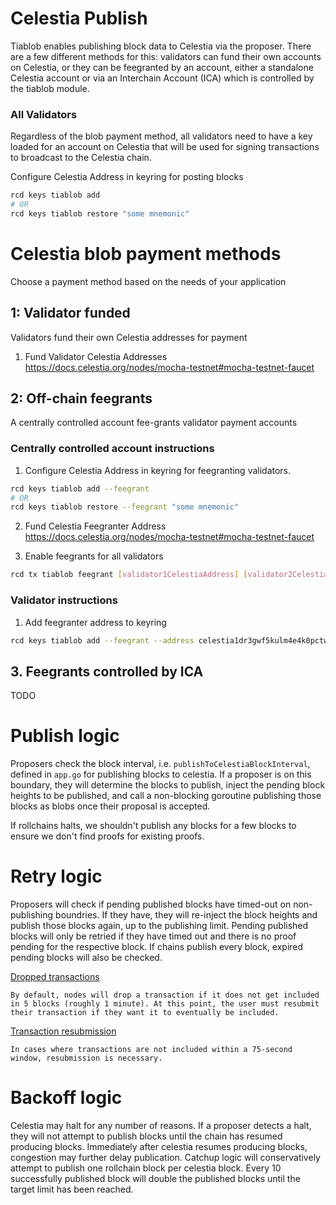 # Celestia Publish

Tiablob enables publishing block data to Celestia via the proposer. There are a few different methods for this: validators can fund their own accounts on Celestia, or they can be feegranted by an account, either a standalone Celestia account or via an Interchain Account (ICA) which is controlled by the tiablob module.

### All Validators

Regardless of the blob payment method, all validators need to have a key loaded for an account on Celestia that will be used for signing transactions to broadcast to the Celestia chain.

Configure Celestia Address in keyring for posting blocks

```bash
rcd keys tiablob add
# OR
rcd keys tiablob restore "some mnemonic"
```

# Celestia blob payment methods

Choose a payment method based on the needs of your application

## 1: Validator funded
Validators fund their own Celestia addresses for payment

1. Fund Validator Celestia Addresses
https://docs.celestia.org/nodes/mocha-testnet#mocha-testnet-faucet

## 2: Off-chain feegrants
A centrally controlled account fee-grants validator payment accounts

### Centrally controlled account instructions

1. Configure Celestia Address in keyring for feegranting validators.
```bash
rcd keys tiablob add --feegrant
# OR
rcd keys tiablob restore --feegrant "some mnemonic"
```

2. Fund Celestia Feegranter Address
https://docs.celestia.org/nodes/mocha-testnet#mocha-testnet-faucet

3. Enable feegrants for all validators
```bash
rcd tx tiablob feegrant [validator1CelestiaAddress] [validator2CelestiaAddress] ...
```

### Validator instructions

1. Add feegranter address to keyring
```bash
rcd keys tiablob add --feegrant --address celestia1dr3gwf5kulm4e4k0pctwzn0htw6wrvevdgjdlf
```

## 3. Feegrants controlled by ICA

TODO

# Publish logic
Proposers check the block interval, i.e. `publishToCelestiaBlockInterval`, defined in `app.go` for publishing blocks to celestia. If a proposer is on this boundary, they will determine the blocks to publish, inject the pending block heights to be published, and call a non-blocking goroutine publishing those blocks as blobs once their proposal is accepted.

If rollchains halts, we shouldn't publish any blocks for a few blocks to ensure we don't find proofs for existing proofs.

# Retry logic
Proposers will check if pending published blocks have timed-out on non-publishing boundries. If they have, they will re-inject the block heights and publish those blocks again, up to the publishing limit. Pending published blocks will only be retried if they have timed out and there is no proof pending for the respective block. If chains publish every block, expired pending blocks will also be checked.

[Dropped transactions](https://docs.celestia.org/developers/submit-data#submitting-multiple-transactions-in-one-block-from-the-same-account)
```
By default, nodes will drop a transaction if it does not get included in 5 blocks (roughly 1 minute). At this point, the user must resubmit their transaction if they want it to eventually be included.
```
[Transaction resubmission](https://docs.celestia.org/developers/transaction-resubmission)
```
In cases where transactions are not included within a 75-second window, resubmission is necessary.
```

# Backoff logic
Celestia may halt for any number of reasons. If a proposer detects a halt, they will not attempt to publish blocks until the chain has resumed producing blocks. Immediately after celestia resumes producing blocks, congestion may further delay publication. Catchup logic will conservatively attempt to publish one rollchain block per celestia block. Every 10 successfully published block will double the published blocks until the target limit has been reached.

